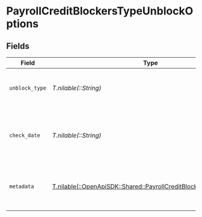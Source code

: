 # PayrollCreditBlockersTypeUnblockOptions


## Fields

| Field                                                                                                                          | Type                                                                                                                           | Required                                                                                                                       | Description                                                                                                                    |
| ------------------------------------------------------------------------------------------------------------------------------ | ------------------------------------------------------------------------------------------------------------------------------ | ------------------------------------------------------------------------------------------------------------------------------ | ------------------------------------------------------------------------------------------------------------------------------ |
| `unblock_type`                                                                                                                 | *T.nilable(::String)*                                                                                                          | :heavy_minus_sign:                                                                                                             | The type of unblock option for the credit blocker.                                                                             |
| `check_date`                                                                                                                   | *T.nilable(::String)*                                                                                                          | :heavy_minus_sign:                                                                                                             | The payment check date associated with the unblock option.                                                                     |
| `metadata`                                                                                                                     | [T.nilable(::OpenApiSDK::Shared::PayrollCreditBlockersTypeMetadata)](../../models/shared/payrollcreditblockerstypemetadata.md) | :heavy_minus_sign:                                                                                                             | Additional data associated with the unblock option.                                                                            |